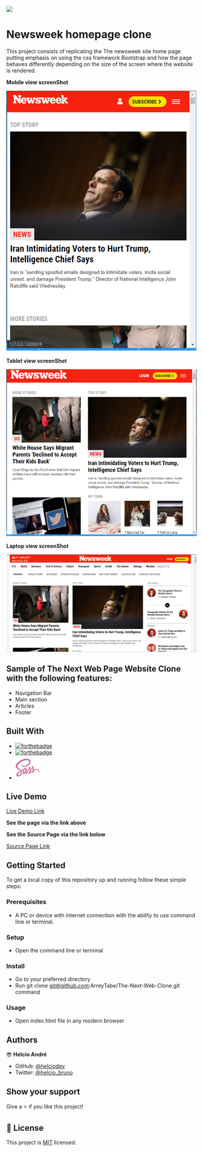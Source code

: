 ![](https://img.shields.io/badge/Microverse-blueviolet)


# Newsweek homepage clone
This project consists of replicating the The newsweek site home page putting emphasis on using the css framework Bootstrap and how the page behaves differently depending on the size of the screen where the website is rendered.

**Mobile view screenShot**

![moblie view](assets/images/mobile-view.png)

**Tablet view screenShot**

![tablet view](assets/images/tablet-view.png)

**Laptop view screenShot**

![desktop view](assets/images/desktop-view.png)

## Sample of The Next Web Page Website Clone with the following features:

- Navigation Bar
- Main section
- Articles
- Footer

## Built With

- [![forthebadge](https://forthebadge.com/images/badges/uses-html.svg)](https://forthebadge.com)
- [![forthebadge](https://forthebadge.com/images/badges/uses-css.svg)](https://forthebadge.com)
- ![desktop view](assets/images/sass.png)   

## Live Demo

[Live Demo Link](https://helciodev.github.io/newsweek-site-clone/)

**See the page via the link above**

**See the Source Page via the link below**

[Source Page Link](https://newsweek.com/)

## Getting Started

To get a local copy of this repository up and running follow these simple steps:

### Prerequisites

- A PC or device with internet connection with the ability to use command line  or terminal.

### Setup

- Open the command line  or terminal

### Install

- Go to your preferred directory
- Run git clone git@github.com:ArreyTabe/The-Next-Web-Clone.git command

### Usage

- Open index.html file in any modern browser

## Authors

😎 **Helcio André**

- GitHub: [@helciodev](https://github.com/helciodev)
- Twitter: [@helcio_bruno](https://twitter.com/helcio_bruno)

## Show your support

Give a ⭐️ if you like this project!

## 📝 License

This project is [MIT](https://choosealicense.com/licenses/mit/) licensed.


